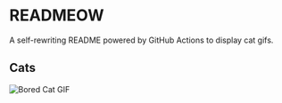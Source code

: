 # READMEOW

A self-rewriting README powered by GitHub Actions to display cat gifs.

## Cats

![Bored Cat GIF](https://media1.giphy.com/media/v1.Y2lkPTlhY2QwMmRhZHduZmt2a250eWRnd3BjaGpmdGVudmwwMHpua2dtZXo0Zzh5ZWdmdSZlcD12MV9naWZzX3NlYXJjaCZjdD1n/mlvseq9yvZhba/200.gif)

